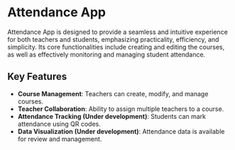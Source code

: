 # Attendance App

Attendance App is designed to provide a seamless and intuitive experience for both teachers and students, emphasizing practicality, efficiency, and simplicity. Its core functionalities include creating and editing the courses, as well as effectively monitoring and managing student attendance.

## Key Features
- **Course Management**: Teachers can create, modify, and manage courses.
- **Teacher Collaboration**: Ability to assign multiple teachers to a course.
- **Attendance Tracking (Under development)**: Students can mark attendance using QR codes.
- **Data Visualization (Under development)**: Attendance data is available for review and management.
